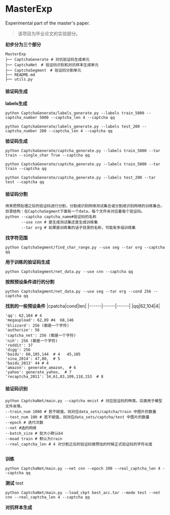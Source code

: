 # MasterExp
Experimental part of the master's paper.
> 该项目为毕业论文的实验部分。

**初步分为三个部分**
```
MasterExp
├── CaptchaGenerate # 对抗验证码生成单元
├── CaptchaNet　# 验证码识别和对抗样本生成单元
├── CaptchaSegment　# 验证码分割单元
├── README.md
├── utils.py
```
#### 验证码生成

**labels生成**
```shell
python CaptchaGenerate/labels_generate.py --labels train_5000 --captcha_number 5000 --captcha_len 4 --captcha qq
  
python CaptchaGenerate/labels_generate.py --labels test_200 --captcha_number 200 --captcha_len 4 --captcha qq 
```
**验证码生成**
```shell
python CaptchaGenerate/captcha_generate.py --labels train_5000 --tar train --single_char True --captcha qq

python CaptchaGenerate/captcha_generate.py --labels train_5000 --tar train --captcha qq

python CaptchaGenerate/captcha_generate.py --labels test_200 --tar test --captcha qq
```
#### 验证码分割
```
用来把预处理之后的验证码进行分割，分割成识别网络测试集合或分割成识别网络的训练集合。
目录结构：在CaptchaSegment下面有一个data，每个文件夹对应着每个验证码。
python --captcha captcha_name#验证码的名称
       --use cnn # 是生成测试集还是生成训练集
       --tar org # 如果是训练集的话子目录的名称，可能有多组训练集
```
**找字符范围**
```shell
python CaptchaSegment/find_char_range.py --use seg --tar org --captcha qq
```
**用于训练的验证码生成**
```shell
python CaptchaSegment/net_data.py --use cnn --captcha qq
```
**按照预设条件进行的分割**
```shell
python CaptchaSegment/net_data.py --use seg --tar org --cond 256 --captcha qq
```
**找到的一些预设条件**
|cpatcha|cond|len|
|------|------|------|
|qq|62,104|4|
```shell
'qq': 62,104 # 4
'megaupload': 62,89 #4  68,146
'blizzard': 256 (都是一个字符)
'authorize': 56
'captcha_net': 256 (都是一个字符)
'nih': 256 (都是一个字符)
'reddit': 37
'digg': 256
'baidu': 60,105,144  # 4   45,105
'sina_2014': 47,80,  # 5
'baidu_2013' 44 # 4
'amazon': generate_amazon,  # 6
'yahoo': generate_yahoo,  # 7
'recaptcha_2011': 34,61,83,109,118,153  # 8
```
#### 验证码识别
```
python CaptchaNet/main.py --captcha mnist # 对应验证码的种类，后面用于模型文件夹等。 
--train_num 1000 # 若不赋值，则对应data_sets/captcha/train 中图片的数量
--test_num 100 # 若不赋值，则对应data_sets/captcha/test 中图片的数量
--epoch # 迭代次数
--net #选的网络
--batch_size # 批大小默认64
--moad train # 默认为train 
--real_captcha_len # 4 对分割之后的验证码做预估的时候正式验证码的字符长度
 
``` 
**训练**
```shell
python CaptchaNet/main.py --net cnn --epoch 200 --real_captcha_len 4 --captcha qq
```
**测试**
test
```shell
python CaptchaNet/main.py --load_ckpt best_acc.tar --mode test --net cnn --real_captcha_len 4 --captcha qq 
```
**对抗样本生成**
